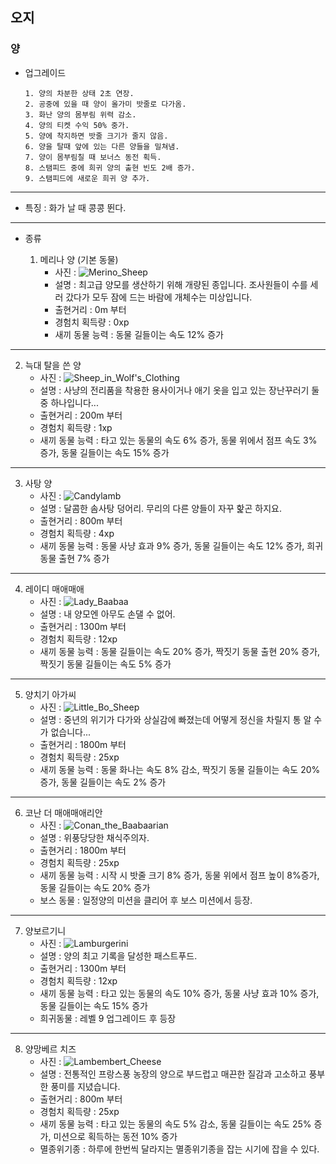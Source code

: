 ## 오지
### 양

+ 업그레이드

      1. 양의 차분한 상태 2초 연장.
      2. 공중에 있을 때 양이 올가미 밧줄로 다가옴.
      3. 화난 양의 몸부림 위력 감소.
      4. 양의 티켓 수익 50% 중가.
      5. 양에 착지하면 밧줄 크기가 줄지 않음.
      6. 양을 탈때 앞에 있는 다른 양들을 밀쳐냄.
      7. 양이 몸부림칠 때 보너스 동전 획득.
      8. 스탬피드 중에 희귀 양의 출현 빈도 2배 증가.
      9. 스탬피드에 새로운 희귀 양 추가.
***
+ 특징 : 화가 날 때 콩콩 뛴다.
***
+ 종류

  1. 메리나 양 (기본 동물)
      + 사진 : ![Merino_Sheep](./원웅/picture_sheep/Merino_Sheep.png)
      + 설명 : 최고급 양모를 생산하기 위해 개량된 종입니다.
조사원들이 수를 세러 갔다가 모두 잠에 드는 바람에 개체수는 미상입니다.
      + 출현거리 : 0m 부터
      + 경험치 획득량 : 0xp
      + 새끼 동물 능력 : 동물 길들이는 속도 12% 증가
***
  2. 늑대 탈을 쓴 양
      + 사진 : ![Sheep_in_Wolf's_Clothing](./원웅/picture_sheep/Sheep_in_Wolf's_Clothing.png)
      + 설명 : 사냥의 전리품을 착용한 용사이거나 애기 옷을 입고 있는 장난꾸러기 둘 중 하나입니다...
      + 출현거리 : 200m 부터
      + 경험치 획득량 : 1xp
      + 새끼 동물 능력 : 타고 있는 동물의 속도 6% 증가, 동물 위에서 점프 속도 3% 증가, 동물 길들이는 속도 15% 증가
***
  3. 사탕 양
      + 사진 : ![Candylamb](./원웅/picture_sheep/Candylamb.png)
      + 설명 : 달콤한 솜사탕 덩어리. 무리의 다른 양들이 자꾸 핥곤 하지요.
      + 출현거리 : 800m 부터
      + 경험치 획득량 : 4xp
      + 새끼 동물 능력 : 동물 사냥 효과 9% 증가, 동물 길들이는 속도 12% 증가, 희귀동물 출현 7% 증가
***
  4. 레이디 매애매애
      + 사진 : ![Lady_Baabaa](./원웅/picture_sheep/Lady_Baabaa.png)
      + 설명 : 내 양모엔 아무도 손댈 수 없어.
      + 출현거리 : 1300m 부터
      + 경험치 획득량 : 12xp
      + 새끼 동물 능력 : 동물 길들이는 속도 20% 증가, 짝짓기 동물 출현 20% 증가, 짝짓기 동물 길들이는 속도 5% 증가

***
  5. 양치기 아가씨
      + 사진 : ![Little_Bo_Sheep](./원웅/picture_sheep/Little_Bo_Sheep.png)
      + 설명 : 중년의 위기가 다가와 상실감에 빠졌는데 어떻게 정신을 차릴지 통 알 수가 없습니다...
      + 출현거리 : 1800m 부터
      + 경험치 획득량 : 25xp
      + 새끼 동물 능력 : 동물 화나는 속도 8% 감소, 짝짓기 동물 길들이는 속도 20% 증가, 동물 길들이는 속도 2% 증가
***
  6. 코난 더 매애매애리안
      + 사진 : ![Conan_the_Baabaarian](./원웅/picture_sheep/Conan_the_Baabaarian.png)
      + 설명 : 위풍당당한 채식주의자.
      + 출현거리 : 1800m 부터
      + 경험치 획득량 : 25xp
      + 새끼 동물 능력 : 시작 시 밧줄 크기 8% 증가, 동물 위에서 점프 높이 8%증가, 동물 길들이는 속도 20% 증가
      + 보스 동물 : 일정양의 미션을 클리어 후 보스 미션에서 등장.
***
  7. 양보르기니
      + 사진 : ![Lamburgerini](./원웅/picture_sheep/Lamburgerini.png)
      + 설명 : 양의 최고 기록을 달성한 패스트푸드.
      + 출현거리 : 1300m 부터
      + 경험치 획득량 : 12xp
      + 새끼 동물 능력 : 타고 있는 동물의 속도 10% 증가, 동물 사냥 효과 10% 증가, 동물 길들이는 속도 15% 증가
      + 희귀동물 : 레벨 9 업그레이드 후 등장
***
  8. 양망베르 치즈
      + 사진 : ![Lambembert_Cheese](./원웅/picture_sheep/Lambembert_Cheese.png)
      + 설명 : 전통적인 프랑스풍 농장의 양으로 부드럽고 매끈한 질감과 고소하고 풍부한 풍미를 지녔습니다.
      + 출현거리 : 800m 부터
      + 경험치 획득량 : 25xp
      + 새끼 동물 능력 : 타고 있는 동물의 속도 5% 감소, 동물 길들이는 속도 25% 증가, 미션으로 획득하는 동전 10% 증가
      + 멸종위기종 : 하루에 한번씩 달라지는 멸종위기종을 잡는 시기에 잡을 수 있다.
